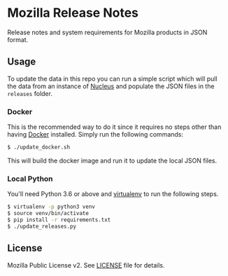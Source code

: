 # Mozilla Release Notes

Release notes and system requirements for Mozilla products in JSON format.

## Usage

To update the data in this repo you can run a simple script which will pull the data from an instance of [Nucleus][]
and populate the JSON files in the `releases` folder.

### Docker

This is the recommended way to do it since it requires no steps other than having [Docker][] installed. Simply run the following commands:

```bash
$ ./update_docker.sh
```

This will build the docker image and run it to update the local JSON files.

### Local Python

You'll need Python 3.6 or above and [virtualenv][] to run the following steps.

```bash
$ virtualenv -p python3 venv
$ source venv/bin/activate
$ pip install -r requirements.txt
$ ./update_releases.py
```

[Nucleus]: https://github.com/mozilla/nucleus/
[Docker]: https://www.docker.com/community-edition
[virtualenv]: https://virtualenv.pypa.io/en/stable/


## License

Mozilla Public License v2. See [LICENSE](LICENSE) file for details.
